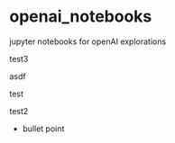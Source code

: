 # openai_notebooks

jupyter notebooks for openAI explorations

test3

asdf

test

test2

* bullet point
